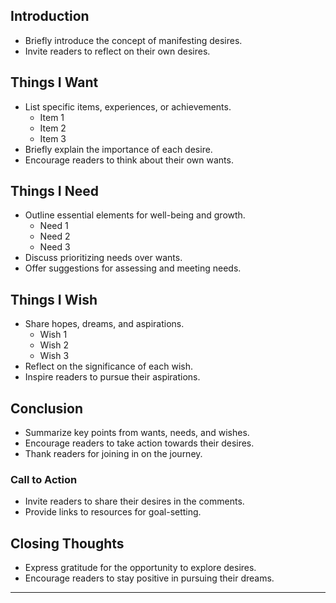 ## Introduction
- Briefly introduce the concept of manifesting desires.
- Invite readers to reflect on their own desires.

## Things I Want
- List specific items, experiences, or achievements.
  - Item 1
  - Item 2
  - Item 3
- Briefly explain the importance of each desire.
- Encourage readers to think about their own wants.

## Things I Need
- Outline essential elements for well-being and growth.
  - Need 1
  - Need 2
  - Need 3
- Discuss prioritizing needs over wants.
- Offer suggestions for assessing and meeting needs.

## Things I Wish
- Share hopes, dreams, and aspirations.
  - Wish 1
  - Wish 2
  - Wish 3
- Reflect on the significance of each wish.
- Inspire readers to pursue their aspirations.

## Conclusion
- Summarize key points from wants, needs, and wishes.
- Encourage readers to take action towards their desires.
- Thank readers for joining in on the journey.

### Call to Action
- Invite readers to share their desires in the comments.
- Provide links to resources for goal-setting.

## Closing Thoughts
- Express gratitude for the opportunity to explore desires.
- Encourage readers to stay positive in pursuing their dreams.

---


